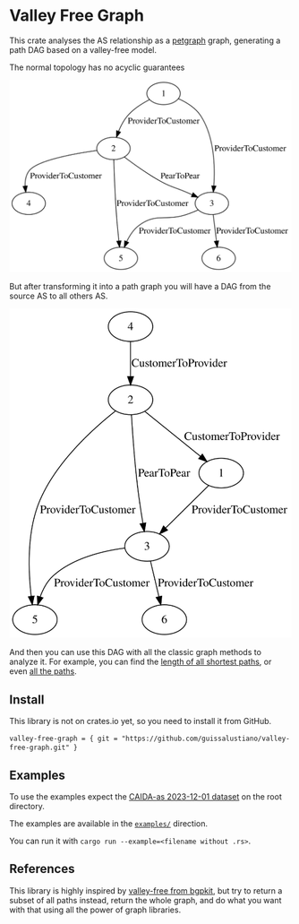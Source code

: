 # Valley Free Graph
This crate analyses the AS relationship as a [petgraph](https://docs.rs/petgraph/latest/petgraph/index.html) graph, 
generating a path DAG based on a valley-free model.

The normal topology has no acyclic guarantees

![](images/base_topology.svg)

But after transforming it into a path graph you will have a DAG from the source AS to all others AS.

![](images/path_topology.svg)

And then you can use this DAG with all the classic graph methods to analyze it.
For example, you can find the [length of all shortest paths](https://docs.rs/petgraph/latest/petgraph/algo/k_shortest_path/fn.k_shortest_path.html),
or even [all the paths](https://docs.rs/petgraph/latest/petgraph/algo/simple_paths/fn.all_simple_paths.html).

## Install
This library is not on crates.io yet, so you need to install it from GitHub.
```tolm
valley-free-graph = { git = "https://github.com/guissalustiano/valley-free-graph.git" }
```

## Examples
To use the examples expect the [CAIDA-as 2023-12-01 dataset](https://publicdata.caida.org/datasets/as-relationships/serial-1/20231201.as-rel.txt.bz2)
on the root directory.

The examples are available in the [`examples/`](examples/) direction.

You can run it with `cargo run --example=<filename without .rs>`.

## References
This library is highly inspired by [valley-free from bgpkit](https://github.com/bgpkit/valley-free),
but try to return a subset of all paths instead, return the whole graph, and do what you want with 
that using all the power of graph libraries.
